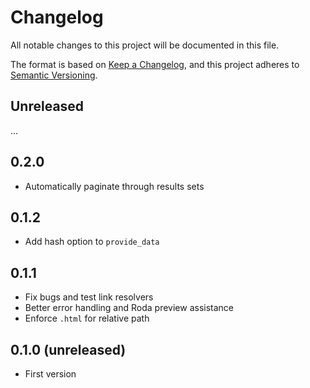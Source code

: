 # Changelog

All notable changes to this project will be documented in this file.

The format is based on [Keep a Changelog](https://keepachangelog.com/en/1.0.0/),
and this project adheres to [Semantic Versioning](https://semver.org/spec/v2.0.0.html).

## Unreleased

...

## 0.2.0

- Automatically paginate through results sets

## 0.1.2

- Add hash option to `provide_data`

## 0.1.1

- Fix bugs and test link resolvers
- Better error handling and Roda preview assistance
- Enforce `.html` for relative path

## 0.1.0 (unreleased)

- First version
